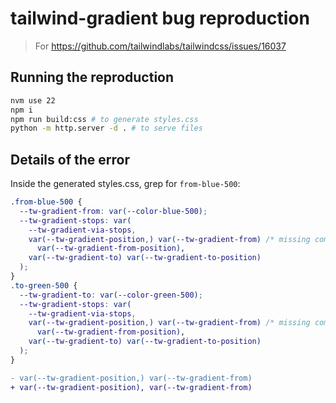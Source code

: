 # tailwind-gradient bug reproduction

> For https://github.com/tailwindlabs/tailwindcss/issues/16037

## Running the reproduction

```sh
nvm use 22
npm i
npm run build:css # to generate styles.css
python -m http.server -d . # to serve files
```

## Details of the error

Inside the generated styles.css, grep for `from-blue-500`:
```css
.from-blue-500 {
  --tw-gradient-from: var(--color-blue-500);
  --tw-gradient-stops: var(
    --tw-gradient-via-stops,
    var(--tw-gradient-position,) var(--tw-gradient-from) /* missing comma after gradient position */
      var(--tw-gradient-from-position),
    var(--tw-gradient-to) var(--tw-gradient-to-position)
  );
}
.to-green-500 {
  --tw-gradient-to: var(--color-green-500);
  --tw-gradient-stops: var(
    --tw-gradient-via-stops,
    var(--tw-gradient-position,) var(--tw-gradient-from) /* missing comma after gradient position */
      var(--tw-gradient-from-position),
    var(--tw-gradient-to) var(--tw-gradient-to-position)
  );
}
```

```diff
- var(--tw-gradient-position,) var(--tw-gradient-from)
+ var(--tw-gradient-position), var(--tw-gradient-from)
```
